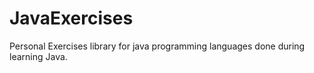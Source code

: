 # JavaExercises
Personal Exercises library for java programming languages done during learning Java.
